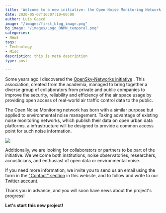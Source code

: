 ```yaml
---
title: 'Welcome to a new initiative: the Open Noise Monitoring Network'
date: 2020-05-07T16:07:10+00:00
author: Luis Gascó
image: "/images/first_blog_image.png"
bg_image: "/images/Logo_ONMN_temporal.png"
categories:
- News
tags:
- Technology
- Misc
description: this is meta description
type: post

---
```

Some years ago I discovered the [OpenSky-Networks initiative](https://opensky-network.org/) . This association, created from the academia, managed to bring together a diverse group of collaborators from private and public companies to improve the security, reliability and efficiency of the air space usage by providing open access of real-world air traffic control data to the public.

The Open Noise Monitoring network has born with a similar purpose but applied to environmental noise management. Taking advantage of existing noise monitoring networks, which publish their data on open urban data platforms, a infrastructure will be designed to provide a common access point for such noise information. 

![](/images/Logo_ONMN_temporal.png)

Additionally, we are looking for collaborators or partners to be part of the initiative. We welcome both institutions, noise observatories, researchers, acousticians, and enthusiast of open data or environmental noise.

If you need more information, we invite you to send us an email using the form in the  ["Contact" section](https://onmn.netlify.app/contact/) in this website, and to follow and write to our  [Twitter account](https://twitter.com/NoiseMonitorNet).

Thank you in advance, and you will soon have news about the project's progress!

**Let's start this new project!**